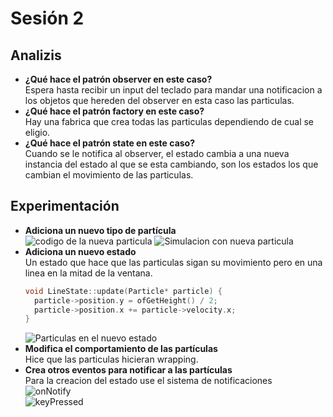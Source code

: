 # Sesión 2

## Analizis
- **¿Qué hace el patrón observer en este caso?**  
  Espera hasta recibir un input del teclado para mandar una notificacion a los objetos que hereden del observer en esta caso las particulas.
- **¿Qué hace el patrón factory en este caso?**  
  Hay una fabrica que crea todas las particulas dependiendo de cual se eligio.
- **¿Qué hace el patrón state en este caso?**  
  Cuando se le notifica al observer, el estado cambia a una nueva instancia del estado al que se esta cambiando, son los estados los que cambian el movimiento de las particulas.
## Experimentación
- **Adiciona un nuevo tipo de partícula**  
  ![codigo de la nueva particula](image.png)
  ![Simulacion con nueva particula](image-1.png)
- **Adiciona un nuevo estado**  
  Un estado que hace que las particulas sigan su movimiento pero en una linea en la mitad de la ventana.  
  ```cpp
  void LineState::update(Particle* particle) {
	particle->position.y = ofGetHeight() / 2;
	particle->position.x += particle->velocity.x;
  }
  ```  
  ![Particulas en el nuevo estado](image-2.png)
- **Modifica el comportamiento de las partículas**  
  Hice que las particulas hicieran wrapping.
- **Crea otros eventos para notificar a las partículas**  
  Para la creacion del estado use el sistema de notificaciones  
  ![onNotify](image-1.png)  
  ![keyPressed](image-2.png)  